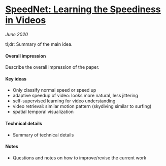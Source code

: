 # [SpeedNet: Learning the Speediness in Videos](https://arxiv.org/abs/2004.06130) 

_June 2020_

tl;dr: Summary of the main idea.

#### Overall impression
Describe the overall impression of the paper. 

#### Key ideas
- Only classify normal speed or speed up
- adaptive speedup of video: looks more natural, less jittering
- self-supervised learning for video understanding
- video retrieval: similar motion pattern (skydiving similar to surfing)
- spatial temporal visualization

#### Technical details
- Summary of technical details

#### Notes
- Questions and notes on how to improve/revise the current work  

